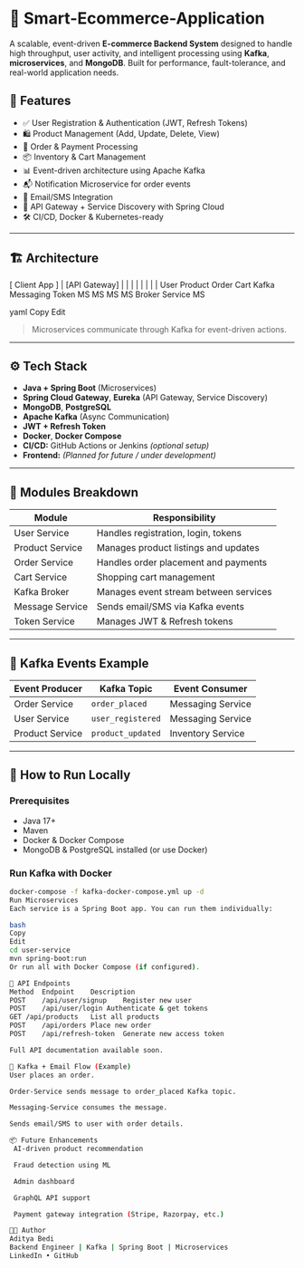 # 🛒 Smart-Ecommerce-Application

A scalable, event-driven **E-commerce Backend System** designed to handle high throughput, user activity, and intelligent processing using **Kafka**, **microservices**, and **MongoDB**. Built for performance, fault-tolerance, and real-world application needs.

## 🚀 Features

- ✅ User Registration & Authentication (JWT, Refresh Tokens)
- 🛍️ Product Management (Add, Update, Delete, View)
- 🧾 Order & Payment Processing
- 📦 Inventory & Cart Management
- 📊 Event-driven architecture using Apache Kafka
- 📬 Notification Microservice for order events
- 💬 Email/SMS Integration
- 🔐 API Gateway + Service Discovery with Spring Cloud
- 🛠️ CI/CD, Docker & Kubernetes-ready

---

## 🏗️ Architecture

[ Client App ]
|
[API Gateway]
|
| | | | | | |
User Product Order Cart Kafka Messaging Token
MS MS MS MS Broker Service MS

yaml
Copy
Edit

> Microservices communicate through Kafka for event-driven actions.

---

## ⚙️ Tech Stack

- **Java + Spring Boot** (Microservices)
- **Spring Cloud Gateway**, **Eureka** (API Gateway, Service Discovery)
- **MongoDB**, **PostgreSQL**
- **Apache Kafka** (Async Communication)
- **JWT + Refresh Token**
- **Docker**, **Docker Compose**
- **CI/CD:** GitHub Actions or Jenkins *(optional setup)*
- **Frontend:** *(Planned for future / under development)*

---

## 📂 Modules Breakdown

| Module         | Responsibility                          |
|----------------|------------------------------------------|
| User Service   | Handles registration, login, tokens      |
| Product Service| Manages product listings and updates     |
| Order Service  | Handles order placement and payments     |
| Cart Service   | Shopping cart management                 |
| Kafka Broker   | Manages event stream between services    |
| Message Service| Sends email/SMS via Kafka events         |
| Token Service  | Manages JWT & Refresh tokens             |

---

## 🔄 Kafka Events Example

| Event Producer    | Kafka Topic          | Event Consumer         |
|-------------------|----------------------|------------------------|
| Order Service     | `order_placed`       | Messaging Service      |
| User Service      | `user_registered`    | Messaging Service      |
| Product Service   | `product_updated`    | Inventory Service      |

---

## 🧪 How to Run Locally

### Prerequisites

- Java 17+
- Maven
- Docker & Docker Compose
- MongoDB & PostgreSQL installed (or use Docker)

### Run Kafka with Docker

```bash
docker-compose -f kafka-docker-compose.yml up -d
Run Microservices
Each service is a Spring Boot app. You can run them individually:

bash
Copy
Edit
cd user-service
mvn spring-boot:run
Or run all with Docker Compose (if configured).

🔐 API Endpoints
Method	Endpoint	Description
POST	/api/user/signup	Register new user
POST	/api/user/login	Authenticate & get tokens
GET	/api/products	List all products
POST	/api/orders	Place new order
POST	/api/refresh-token	Generate new access token

Full API documentation available soon.

📧 Kafka + Email Flow (Example)
User places an order.

Order-Service sends message to order_placed Kafka topic.

Messaging-Service consumes the message.

Sends email/SMS to user with order details.

📦 Future Enhancements
 AI-driven product recommendation

 Fraud detection using ML

 Admin dashboard

 GraphQL API support

 Payment gateway integration (Stripe, Razorpay, etc.)

🧑‍💻 Author
Aditya Bedi
Backend Engineer | Kafka | Spring Boot | Microservices
LinkedIn • GitHub
